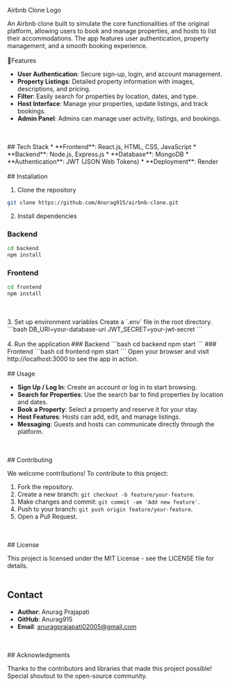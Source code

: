 Airbnb Clone
<a src="https://www.google.com/url?sa=i&url=https%3A%2F%2Fwww.stratosjets.com%2Fblog%2Fairbnb-statistics%2F&psig=AOvVaw05uYwLtQSviTFHpNO7n2xF&ust=1737622106748000&source=images&cd=vfe&opi=89978449&ved=0CBQQjRxqFwoTCPiE-Pr4iIsDFQAAAAAdAAAAABAE">Logo</a>



An Airbnb clone built to simulate the core functionalities of the original platform, allowing users to book and manage properties, and hosts to list their accommodations. The app features user authentication, property management, and a smooth booking experience.
<br/>
<br/>
🚀Features
* **User Authentication**: Secure sign-up, login, and account management.
* **Property Listings**: Detailed property information with images, descriptions, and pricing.
* **Filter**: Easily search for properties by location, dates, and type.
* **Host Interface**: Manage your properties, update listings, and track bookings.
* **Admin Panel**: Admins can manage user activity, listings, and bookings.
<br/>
<br/>
## Tech Stack
* **Frontend**: React.js, HTML, CSS, JavaScript
* **Backend**: Node.js, Express.js
* **Database**: MongoDB
* **Authentication**: JWT (JSON Web Tokens)
* **Deployment**: Render
<br/>
<br/>
## Installation

1. Clone the repository
```bash
git clone https://github.com/Anurag915/airbnb-clone.git
```
2. Install dependencies
### Backend
```bash
cd backend
npm install
```
### Frontend
```bash
cd frontend
npm install
```
<br/>
<br/>
3. Set up environment variables
Create a `.env` file in the root directory.
```bash
DB_URI=your-database-uri
JWT_SECRET=your-jwt-secret
```
<br/>
<br/>
4. Run the application
### Backend
```bash
cd backend
npm start
```
### Frontend
```bash
cd frontend
npm start
```
Open your browser and visit http://localhost:3000 to see the app in action.
<br/>
<br/>
## Usage

* **Sign Up / Log In**: Create an account or log in to start browsing.
* **Search for Properties**: Use the search bar to find properties by location and dates.
* **Book a Property**: Select a property and reserve it for your stay.
* **Host Features**: Hosts can add, edit, and manage listings.
* **Messaging**: Guests and hosts can communicate directly through the platform.
<br/>
<br/>
## Contributing

We welcome contributions! To contribute to this project:

1. Fork the repository.
2. Create a new branch: `git checkout -b feature/your-feature`.
3. Make changes and commit: `git commit -am 'Add new feature'`.
4. Push to your branch: `git push origin feature/your-feature`.
5. Open a Pull Request.
<br/>
<br/>
## License

This project is licensed under the MIT License - see the LICENSE file for details.
<br/>
<br/>
## Contact

* **Author**: Anurag Prajapati
* **GitHub**: Anurag915
* **Email**: anuragprajapati02005@gmail.com
<br/>
<br/>
## Acknowledgments

Thanks to the contributors and libraries that made this project possible!
Special shoutout to the open-source community.


